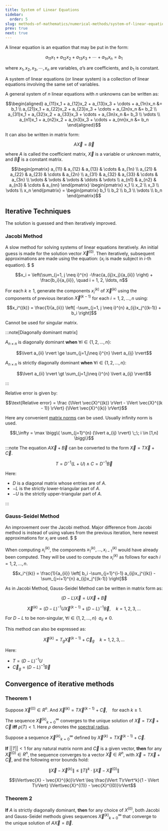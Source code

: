 ```yaml
---
title: System of Linear Equations
sidebar:
  order: 5
slug: methods-of-mathematics/numerical-methods/system-of-linear-equations
prev: true
next: true
---
```


A linear equation is an equation that may be put in the form:

```math
a_{11}x_1 + a_{12}x_2 + a_{13}x_3 + \cdots + a_{1n}x_n = b_1
```

where $x_1, x_2, x_3, \cdots, x_n$ are variables, $a$’s are coefficients, and $b_1$ is constant.

A system of linear equations (or linear system) is a collection of linear equations involving the same set of variables.

A general system of $n$ linear equations with $n$ unknowns can be written as:

```math
\begin{aligned}
a_{11}x_1 + a_{12}x_2 + a_{13}x_3 + \cdots + a_{1n}x_n &= b_1 \\
a_{21}x_1 + a_{22}x_2 + a_{23}x_3 + \cdots + a_{2n}x_n &= b_2 \\
a_{31}x_1 + a_{32}x_2 + a_{33}x_3 + \cdots + a_{3n}x_n &= b_3 \\
\vdots \\
a_{n1}x_1 + a_{n2}x_2 + a_{n3}x_3 + \cdots + a_{nn}x_n &= b_n
\end{aligned}
```

It can also be written in matrix form:

```math
A \vec{X} = \vec{B}
```
where $A$ is called the coefficient matrix, $\vec{X}$ is a variable or unknown matrix, and $\vec{B}$ is a constant matrix.

```math
\begin{pmatrix}
  a_{11} & a_{12} & a_{13} & \cdots & a_{1n} \\
  a_{21} & a_{22} & a_{23} & \cdots & a_{2n} \\
  a_{31} & a_{32} & a_{33} & \cdots & a_{3n} \\
  \vdots & \vdots & \vdots & \ddots & \vdots \\
  a_{n1} & a_{n2} & a_{n3} & \cdots & a_{nn}
\end{pmatrix}
\begin{pmatrix}
  x_1 \\
  x_2 \\
  x_3 \\
  \vdots \\
  x_n
\end{pmatrix}
=
\begin{pmatrix}
b_1 \\
b_2 \\
b_3 \\
\vdots \\
b_n
\end{pmatrix}
```

## Iterative Techniques

The solution is guessed and then iteratively improved.

### Jacobi Method

A slow method for solving systems of linear equations iteratively. An initial guess is made for the solution vector $\vec{X}^{(0)}$. Then iteratively, subsequent approximations are made using the equation: ($x_i$ is made subject in $i$-th equation). $ $

```math
x_i = \left(\sum_{j=1, j \neq i}^{n}  -\frac{a_{ij}x_j}{a_{ii}} \right) + \frac{b_i}{a_{ii}}, \quad i = 1, 2, \ldots, n
```

For each $k \geq 1$, generate the components $x_i^{(k)}$ of $\vec{X}^{(k)}$ using the components of previous iteration $\vec{X}^{(k-1)}$ for each $i = 1, 2, \ldots, n$ using:
```math
x_i^{(k)} = \frac{1}{a_{ii}} \left[ -\sum_{j=1, j \neq i}^{n} a_{ij}x_j^{(k-1)} + b_i \right]
```

Cannot be used for singular matrix.

:::note[Diagonally dominant matrix]

$A_{n\times n}$ is diagonally dominant **when** $\forall i \in \{1, 2, \ldots, n\}$:

```math
\lvert a_{ii} \rvert \ge \sum_{j=1,j\neq i}^{n} \lvert a_{ij} \rvert
```

$A_{n\times n}$ is strictly diagonally dominant **when** $\forall i \in \{1, 2, \ldots, n\}$:
```math
\lvert a_{ii} \rvert \gt \sum_{j=1,j\neq i}^{n} \lvert a_{ij} \rvert
```

:::

Relative error is given by:
```math
\text{Relative error} = 
\frac
{\lVert \vec{X}^{(k)} \rVert - \lVert \vec{X}^{(k - 1)} \rVert}
{\lVert \vec{X}^{(k)} \rVert}
```

Here any convenient [matrix norms](https://s1.sahithyan.dev/mathematics/matrices/matrix-norms/) can be used. Usually infinity norm is used.

```math
l_\infty = 
\max
\bigg\{
    \sum_{j=1}^{n}
    {\lvert a_{ij} \rvert}
    \;;\;
    i \in [1,n]
\bigg\}
```

:::note
The equation $A \vec{X} + \vec{B}$ can be converted to the form $\vec{X} = T\vec{X} + \vec{C}$.

```math
T = D^{-1}(L + U)
\land 
C = D^{-1} \vec{B}
```

Here:
- $D$ is a diagonal matrix whose entries are of $A$.
- $-L$ is the strictly lower-triangular part of $A$.
- $-U$ is the strictly upper-triangular part of $A$.

:::

### Gauss-Seidel Method

An improvement over the Jacobi method. Major difference from Jacobi method is instead of using values from the previous iteration, here newest approximations for $x_i$ are used. $ $

When computing $x_i^{(k)}$, the components $x_1^{(k)}, \ldots, x_{i-1}^{(k)}$ would have already been computed. They will be used to compute the $x_i^{(k)}$ as follows for each $i = 1, 2, \ldots, n$.

```math
x_i^{(k)} = \frac{1}{a_{ii}} \left[ b_i -\sum_{j=1}^{i-1} a_{ij}x_j^{(k)} - \sum_{j=i+1}^{n} a_{ij}x_j^{(k-1)} \right]
```

As in Jacobi Method, Gauss-Seidel Method can be written in matrix form as:

```math
(D - L)\vec{X} = U\vec{X} + \vec{B}
```

```math
\vec{X}^{(k)} = (D - L)^{-1}U\vec{X}^{(k-1)} + (D - L)^{-1}\vec{B}, \quad k = 1, 2, 3, \ldots
```

For $D-L$ to be non-singular, $\forall i \in \{1,2,\dots,n\}\;\; a_{ii} \neq 0$.

This method can also be expressed as:

```math
\vec{X}^{(k)} = T_g \vec{X}^{(k-1)} + \vec{C}_g \quad k = 1,2,3,\ldots
```

Here:
- $T = (D - L)^{-1}U$
- $\vec{C}_g = (D - L)^{-1}\vec{B}$

## Convergence of iterative methods

### Theorem 1

Suppose $\vec{X}^{(0)} \in R^n$. And $\vec{X}^{(k)} = T \vec{X}^{(k-1)} + \vec{C}, \quad \text{for each } k \geq 1$.

The sequence ${\vec{X}^{(k)}}_{k=0}^\infty$ converges to the unique solution of $\vec{X} = T\vec{X} + \vec{C}$ **iff** $\rho(T) < 1$. Here $\rho$ denotes the [spectral radius](https://s1.sahithyan.dev/mathematics/matrices/eigenvalues-eigenvectors/#spectral-radius).

Suppose a sequence ${\vec{X}^{(k)}}_{k=0}^\infty$ defined by $\vec{X}^{(k)} = T \vec{X}^{(k-1)} + \vec{C}$.

**If** $||T|| < 1$ for any natural matrix norm and $\vec{C}$ is a given vector, **then** for any $\vec{X}^{(0)} \in R^n$, the sequence converges to a vector $\vec{X} \in R^n$, with $\vec{X} = T\vec{X} + \vec{C}$, and the following error bounds hold:

```math
\lVert\vec{X} - \vec{X}^{(k)}\lVert \leq \lVert T\lVert^k \;\cdot\; \lVert\vec{X} - \vec{X}^{(0)}\lVert
```

```math
\lVert\vec{X} - \vec{X}^{(k)}\rVert \leq \frac{\lVert T\rVert^k}{1 - \lVert T\rVert} \lVert\vec{X}^{(1)} - \vec{X}^{(0)}\rVert
```

### Theorem 2

**If** $A$ is strictly diagonally dominant, **then** for any choice of $X^{(0)}$, both Jacobi and Gauss-Seidel methods gives sequences ${\vec{X}^{(k)}}_{k=0}^\infty$ that converge to the unique solution of $A\vec{X} = \vec{B}$.
